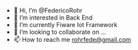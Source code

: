 - 👋 Hi, I’m @FedericoRohr
- 👀 I’m interested in Back End
- 🌱 I’m currently Fiware Iot Framework
- 💞️ I’m looking to collaborate on ...
- 📫 How to reach me rohrfede@gmail.com

<!---
FedericoRohr/FedericoRohr is a ✨ special ✨ repository because its `README.md` (this file) appears on your GitHub profile.
You can click the Preview link to take a look at your changes.
--->
